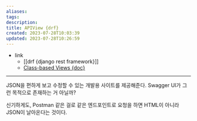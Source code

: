 ```yaml
---
aliases: 
tags: 
description:
title: APIView {drf}
created: 2023-07-28T10:03:39
updated: 2023-07-28T10:26:59
---
```

- link
	- [[drf {django rest framework}]]
	- [Class-based Views {doc}](https://www.django-rest-framework.org/api-guide/views/)
___

JSON을 편하게 보고 수정할 수 있는 개발용 사이트를 제공해준다. Swagger UI가 그런 목적으로 존재하는 거 아닐까?

신기하게도, Postman 같은 걸로 같은 엔드포인트로 요청을 하면 HTML이 아니라 JSON이 날아온다는 것이다.
